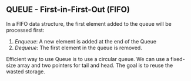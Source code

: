 ## QUEUE - First-in-First-Out (FIFO)

In a FIFO data structure, the first element added to the queue will be processed first:

1. *Enqueue*: A new element is added at the end of the Queue
2. *Dequeue*: The first element in the queue is removed.

Efficient way to use Queue is to use a circular queue. We can use a fixed-size array and two pointers for tail and head. The goal is to reuse the wasted storage.
